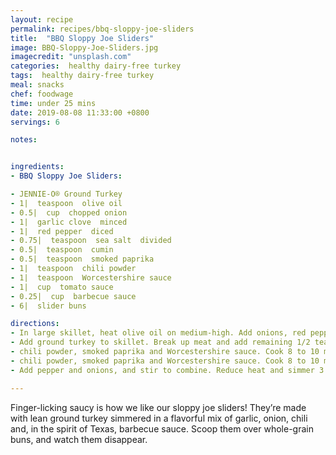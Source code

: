 ```yaml
---
layout: recipe
permalink: recipes/bbq-sloppy-joe-sliders
title:  "BBQ Sloppy Joe Sliders"
image: BBQ-Sloppy-Joe-Sliders.jpg
imagecredit: "unsplash.com"
categories:  healthy dairy-free turkey
tags:  healthy dairy-free turkey
meal: snacks
chef: foodwage
time: under 25 mins
date: 2019-08-08 11:33:00 +0800
servings: 6

notes:


ingredients:
- BBQ Sloppy Joe Sliders:

- JENNIE-O® Ground Turkey
- 1|  teaspoon  olive oil
- 0.5|  cup  chopped onion
- 1|  garlic clove  minced
- 1|  red pepper  diced
- 0.75|  teaspoon  sea salt  divided
- 0.5|  teaspoon  cumin
- 0.5|  teaspoon  smoked paprika
- 1|  teaspoon  chili powder
- 1|  teaspoon  Worcestershire sauce
- 1|  cup  tomato sauce
- 0.25|  cup  barbecue sauce
- 6|  slider buns

directions:
- In large skillet, heat olive oil on medium-high. Add onions, red pepper, and 1/4 teaspoon salt. Cook 4 minutes or until soft. Transfer to small bowl and set aside.
- Add ground turkey to skillet. Break up meat and add remaining 1/2 teaspoon sea salt, cumin,
- chili powder, smoked paprika and Worcestershire sauce. Cook 8 to 10 minutes or until well-done, 165°F as measured by a meat thermometer. Stir in tomato sauce and barbecue sauce.
- chili powder, smoked paprika and Worcestershire sauce. Cook 8 to 10 minutes or until well-done, 165°F as measured by a meat thermometer. Stir in tomato sauce and barbecue sauce.
- Add pepper and onions, and stir to combine. Reduce heat and simmer 3 to 5 minutes. Season with salt and pepper to taste. Serve on slider buns with additional barbecue sauce, if desired.

---
```


Finger-licking saucy is how we like our sloppy joe sliders! They’re made with lean ground turkey simmered in a flavorful mix of garlic, onion, chili and, in the spirit of Texas, barbecue sauce. Scoop them over whole-grain buns, and watch them disappear.